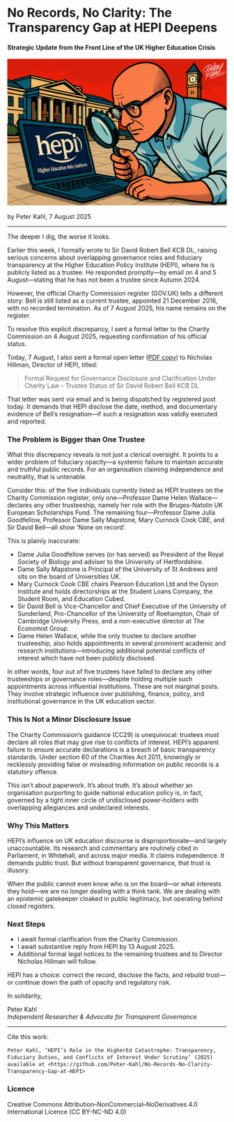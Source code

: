 # No Records, No Clarity: The Transparency Gap at HEPI Deepens

#### Strategic Update from the Front Line of the UK Higher Education Crisis

![alt text](https://github.com/Peter-Kahl/No-Records-No-Clarity-Transparency-Gap-at-HEPI/blob/main/hepi_rolled_up_sleeves.jpg?raw=true)

by Peter Kahl, 7 August 2025

---

The deeper I dig, the worse it looks.

Earlier this week, I formally wrote to Sir David Robert Bell KCB DL, raising serious concerns about overlapping governance roles and fiduciary transparency at the Higher Education Policy Institute (HEPI), where he is publicly listed as a trustee. He responded promptly—by email on 4 and 5 August—stating that he has not been a trustee since Autumn 2024.

However, the official Charity Commission register (GOV.UK) tells a different story:
Bell is still listed as a current trustee, appointed 21 December 2016, with no recorded termination. As of 7 August 2025, his name remains on the register.

To resolve this explicit discrepancy, I sent a formal letter to the Charity Commission on 4 August 2025, requesting confirmation of his official status.

Today, 7 August, I also sent a formal open letter ([PDF copy](https://raw.githubusercontent.com/Peter-Kahl/No-Records-No-Clarity-Transparency-Gap-at-HEPI/master/HEPI_Nick_Hillman_Request_for_Governance_Disclosure_2025-08-07_Redacted.pdf)) to Nicholas Hillman, Director of HEPI, titled:

> Formal Request for Governance Disclosure and Clarification Under Charity Law – Trustee Status of Sir David Robert Bell KCB DL

That letter was sent via email and is being dispatched by registered post today. It demands that HEPI disclose the date, method, and documentary evidence of Bell’s resignation—if such a resignation was validly executed and reported.

### The Problem is Bigger than One Trustee

What this discrepancy reveals is not just a clerical oversight. It points to a wider problem of fiduciary opacity—a systemic failure to maintain accurate and truthful public records. For an organisation claiming independence and neutrality, that is untenable.

Consider this: of the five individuals currently listed as HEPI trustees on the Charity Commission register, only one—Professor Dame Helen Wallace—declares any other trusteeship, namely her role with the Bruges-Natolin UK European Scholarships Fund. The remaining four—Professor Dame Julia Goodfellow, Professor Dame Sally Mapstone, Mary Curnock Cook CBE, and Sir David Bell—all show ‘None on record’.

This is plainly inaccurate:
- Dame Julia Goodfellow serves (or has served) as President of the Royal Society of Biology and adviser to the University of Hertfordshire.
- Dame Sally Mapstone is Principal of the University of St Andrews and sits on the board of Universities UK.
- Mary Curnock Cook CBE chairs Pearson Education Ltd and the Dyson Institute and holds directorships at the Student Loans Company, the Student Room, and Education Cubed.
- Sir David Bell is Vice-Chancellor and Chief Executive of the University of Sunderland, Pro-Chancellor of the University of Roehampton, Chair of Cambridge University Press, and a non-executive director at The Economist Group.
- Dame Helen Wallace, while the only trustee to declare another trusteeship, also holds appointments in several prominent academic and research institutions—introducing additional potential conflicts of interest which have not been publicly disclosed.

In other words, four out of five trustees have failed to declare any other trusteeships or governance roles—despite holding multiple such appointments across influential institutions. These are not marginal posts. They involve strategic influence over publishing, finance, policy, and institutional governance in the UK education sector.

### This Is Not a Minor Disclosure Issue

The Charity Commission’s guidance (CC29) is unequivocal: trustees must declare all roles that may give rise to conflicts of interest. HEPI’s apparent failure to ensure accurate declarations is a breach of basic transparency standards. Under section 60 of the Charities Act 2011, knowingly or recklessly providing false or misleading information on public records is a statutory offence.

This isn’t about paperwork. It’s about truth. It’s about whether an organisation purporting to guide national education policy is, in fact, governed by a tight inner circle of undisclosed power-holders with overlapping allegiances and undeclared interests.

### Why This Matters

HEPI’s influence on UK education discourse is disproportionate—and largely unaccountable. Its research and commentary are routinely cited in Parliament, in Whitehall, and across major media. It claims independence. It demands public trust. But without transparent governance, that trust is illusory.

When the public cannot even know who is on the board—or what interests they hold—we are no longer dealing with a think tank. We are dealing with an epistemic gatekeeper cloaked in public legitimacy, but operating behind closed registers.

### Next Steps
- I await formal clarification from the Charity Commission.
- I await substantive reply from HEPI by 13 August 2025.
- Additional formal legal notices to the remaining trustees and to Director Nicholas Hillman will follow.

HEPI has a choice: correct the record, disclose the facts, and rebuild trust—or continue down the path of opacity and regulatory risk.

In solidarity,

Peter Kahl\
_Independent Researcher & Advocate for Transparent Governance_

---

Cite this work:

```
Peter Kahl, ‘HEPI’s Role in the HigherEd Catastrophe: Transparency, Fiduciary Duties, and Conflicts of Interest Under Scrutiny’ (2025) available at <https://github.com/Peter-Kahl/No-Records-No-Clarity-Transparency-Gap-at-HEPI>
```

### Licence
Creative Commons Attribution–NonCommercial–NoDerivatives 4.0 International Licence (CC BY-NC-ND 4.0)
